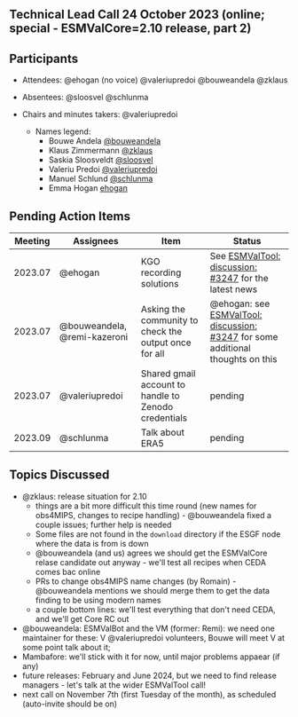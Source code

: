 ## Technical Lead Call 24 October 2023 (online; special - ESMValCore=2.10 release, part 2)

## Participants
- Attendees: @ehogan (no voice) @valeriupredoi @bouweandela @zklaus
- Absentees: @sloosvel @schlunma
- Chairs and minutes takers: @valeriupredoi

  - Names legend:
    - Bouwe Andela [@bouweandela](https://github.com/bouweandela)
    - Klaus Zimmermann [@zklaus](https://github.com/zklaus)
    - Saskia Sloosveldt [@sloosvel](https://github.com/sloosvel)
    - Valeriu Predoi [@valeriupredoi](https://github.com/valeriupredoi)
    - Manuel Schlund [@schlunma](https://github.com/schlunma)
    - Emma Hogan [ehogan](https://github.com/ehogan)

## Pending Action Items

| Meeting | Assignees | Item | Status |
|-|-|-|-|
|2023.07|@ehogan|KGO recording solutions|See [ESMValTool: discussion: #3247](https://github.com/ESMValGroup/ESMValTool/discussions/3247) for the latest news|
|2023.07|@bouweandela, @remi-kazeroni|Asking the community to check the output once for all| @ehogan: see [ESMValTool: discussion: #3247](https://github.com/ESMValGroup/ESMValTool/discussions/3247) for some additional thoughts on this|
|2023.07|@valeriupredoi|Shared gmail account to handle to Zenodo credentials|pending|
|2023.09|@schlunma|Talk about ERA5|pending|

## Topics Discussed

- @zklaus: release situation for 2.10
  - things are a bit more difficult this time round (new names for obs4MIPS, changes to recipe handling) - @bouweandela fixed a couple issues; further help is needed
  - Some files are not found in the ``download`` directory if the ESGF node where the data is from is down
  - @bouweandela (and us) agrees we should get the ESMValCore relase candidate out anyway - we'll test all recipes when CEDA comes bac online
  - PRs to change obs4MIPS name changes (by Romain) - @bouweandela mentions we should merge them to get the data finding to be using modern names
  - a couple bottom lines: we'll test everything that don't need CEDA, and we'll get Core RC out
- @bouweandela: ESMValBot and the VM (former: Remi): we need one maintainer for these: V @valeriupredoi volunteers, Bouwe will meet V at some point talk about it;
- Mambafore: we'll stick with it for now, until major problems appaear (if any)
- future releases: February and June 2024, but we need to find release managers - let's talk at the wider ESMValTool call!
- next call on November 7th (first Tuesday of the month), as scheduled (auto-invite should be on) 
